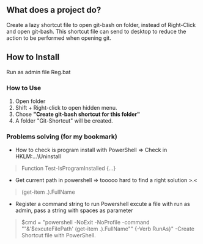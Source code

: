 ## What does a project do?

Create a lazy shortcut file to open git-bash on folder, instead of Right-Click and open git-bash.
This shortcut file can send to desktop to reduce the action to be performed when opening git.

## How to Install
Run as admin file Reg.bat

### How to Use
1. Open folder 
2. Shift + Right-click to open hidden menu.
3. Chose **"Create git-bash shortcut for this folder"**
4. A folder "Git-Shortcut" will be created.


### Problems solving (for my bookmark)

- How to check is program install with PowerShell => Check in HKLM:...\Uninstall
>Function Test-IsProgramInstalled {...}
- Get current path in powershell => tooooo hard to find a right solution >.<   
>(get-item .).FullName
- Register a command string to run Powershell excute a file with run as admin, pass a string with spaces as parameter
>$cmd = "powershell -NoExit -NoProfile -command ""&'$excuteFilePath' (get-item .).FullName"" {-Verb RunAs}"
-Create Shortcut file with PowerShell.
